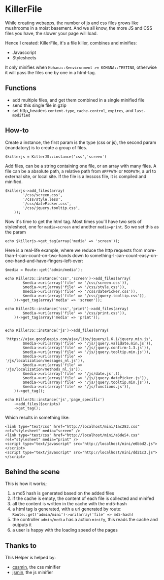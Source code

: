 KillerFile
=========

While creating webapps, the number of js and css files grows like mushrooms in a moist basement. And we all know, the more JS and CSS files you have, the slower your page will load. 

Hence I created: KillerFile, it's a file killer, combines and minifies:

* Javasccript
* Stylesheets

It only minifies when `Kohana::$environment >= KOHANA::TESTING`, otherwise it will pass the files one by one in a html-tag.

Functions
-------------

* add multiple files, and get them combined in a single minified file
* send this single file in gzip
* set http_headers `content-type`, `cache-control`, `expires`, and `last-modified`

How-to
----------------------

Create a instance, the first param is the type (css or js), the second param (mandatory) is to create a group of files.

	$killerjs = KillerJS::instance('css','screen')

Add files, can be a string containing one file, or an array with many files. A file can be a absolute path, a relative path from `APPPATH` or `MODPATH`, a url to external site, or local site.
If the file is a lesscss file, it is compiled and minified.

	$killerjs->add_files(array(
			'/css/screen.css',
			'/css/style.less',
			'/css/datePicker.css',
			'/css/jquery.tooltip.css',
		));
  
Now it's time to get the html tag. Most times you'll have two sets of stylesheet, one for `media=screen` and another `media=print`. So we set this as the param

	echo $killerjs->get_tag(array('media' => 'screen'));
	
Here is a real-life example, where we reduce the http requests from more-than-I-can-count-on-two-hands  down to something-I-can-count-easy-on-one-hand-and-have-fingers-left-over:

	$media = Route::get('admin/media');
    
    echo KillerJS::instance('css','screen')->add_files(array(
	    	$media->uri(array('file' => '/css/screen.css')),
	    	$media->uri(array('file' => '/css/style.css')),
	    	$media->uri(array('file' => '/css/datePicker.css')),
	    	$media->uri(array('file' => '/css/jquery.tooltip.css')),
    	))->get_tag(array('media' => 'screen'));
    	
    echo KillerJS::instance('css','print')->add_files(array(
	    	$media->uri(array('file' => '/css/print.css')),
    	))->get_tag(array('media' => 'print'));

     
    echo KillerJS::instance('js')->add_files(array(
	    	'https://ajax.googleapis.com/ajax/libs/jquery/1.6.1/jquery.min.js',
	    	$media->uri(array('file' => '/js/jquery.validate.min.js')),
	    	$media->uri(array('file' => '/js/jquery.confirm-1.3.js')),
	    	$media->uri(array('file' => '/js/jquery.tooltip.min.js')),
	    	$media->uri(array('file' => '/js/localization/messages_nl.js')),
	    	$media->uri(array('file' => '/js/localization/methods_nl.js')),
	    	$media->uri(array('file' => '/js/date.js',)),
	    	$media->uri(array('file' => '/js/jquery.datePicker.js')),
	    	$media->uri(array('file' => '/js/jquery.tooltip.min.js')),
	    	$media->uri(array('file' => '/js/functions.js')),  	
    	))->get_tag();
    	
    echo KillerJS::instance('js','page_specific')
    	->add_files($scripts)
    	->get_tag();
    	
    	
Which results in something like:

	<link type="text/css" href="http://localhost/mini/1ac283.css" rel="stylesheet" media="screen" />
	<link type="text/css" href="http://localhost/mini/a6de54.css" rel="stylesheet" media="print" />
	<script type="text/javascript" src="http://localhost/mini/e6bbd2.js"></script>
	<script type="text/javascript" src="http://localhost/mini/dd21c3.js"></script>


Behind the scene
------------

This is how it works;

1. a md5 hash is generated based on the added files
2. if the cache is empty, the content of each file is collected and minifed
3. all the content is written in the cache with the md5-hash
4. a html tag is generated, with a uri generated by route: `Route::get('admin/mini')->uri(array('file' => md5-hash)`
5. the controller `admin/media` has a action `minify`, this reads the cache and outputs it
6. a user is happy with the loading speed of the pages

Thanks to
----------------
This Helper is helped by:

* [cssmin](http://code.google.com/p/cssmin/), the css minifier
* [jsmin](https://github.com/rgrove/jsmin-php/), the js minifier
